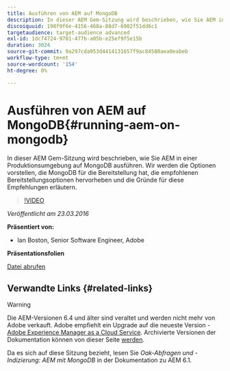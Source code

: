 ```yaml
---
title: Ausführen von AEM auf MongoDB
description: In dieser AEM Gem-Sitzung wird beschrieben, wie Sie AEM in einer Produktionsumgebung auf MongoDB ausführen. Wir werden die Optionen vorstellen, die MongoDB für die Bereitstellung hat, die empfohlenen Bereitstellungsoptionen hervorheben und die Gründe für diese Empfehlungen erläutern.
discoiquuid: 198f9f6e-4156-468a-88d7-6902f51dd6c1
targetaudience: target-audience advanced
exl-id: 1dc74724-9781-477b-a05b-e25ef9f5e15b
duration: 3024
source-git-commit: 9a297cda953d4414131657f9ac84580aea0eabeb
workflow-type: tm+mt
source-wordcount: '154'
ht-degree: 0%

---
```


# Ausführen von AEM auf MongoDB{#running-aem-on-mongodb}

In dieser AEM Gem-Sitzung wird beschrieben, wie Sie AEM in einer Produktionsumgebung auf MongoDB ausführen. Wir werden die Optionen vorstellen, die MongoDB für die Bereitstellung hat, die empfohlenen Bereitstellungsoptionen hervorheben und die Gründe für diese Empfehlungen erläutern.

>[!VIDEO](https://video.tv.adobe.com/v/19304/?quality=9)

*Veröffentlicht am 23.03.2016*

**Präsentiert von:**

* Ian Boston, Senior Software Engineer, Adobe

**Präsentationsfolien**

[Datei abrufen](assets/aem-gems-032316-onmongodb.pdf)

## Verwandte Links {#related-links}

>[!WARNING]
>
>Die AEM-Versionen 6.4 und älter sind veraltet und werden nicht mehr von Adobe verkauft.  Adobe empfiehlt ein Upgrade auf die neueste Version - [Adobe Experience Manager as a Cloud Service](https://experienceleague.adobe.com/docs/experience-manager-cloud-service.html?lang=de).  Archivierte Versionen der Dokumentation können von dieser Seite [&#x200B; werden](https://experienceleague.adobe.com/docs/experience-manager-release-information/aem-release-updates/previous-updates/aem-previous-versions.html?lang=de).
>
>Da es sich auf diese Sitzung bezieht, lesen Sie *Oak-Abfragen und -Indizierung: AEM mit MongoDB* in der Dokumentation zu AEM 6.1.

<!--
[Get back to the Overview](https://helpx.adobe.com/de/experience-manager/kt/eseminars/gems/aem-index.html)
-->
